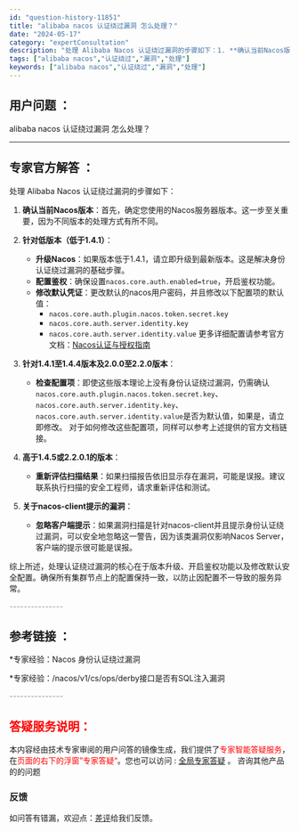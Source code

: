```yaml
---
id: "question-history-11851"
title: "alibaba nacos 认证绕过漏洞 怎么处理？"
date: "2024-05-17"
category: "expertConsultation"
description: "处理 Alibaba Nacos 认证绕过漏洞的步骤如下：1. **确认当前Nacos版本**：首先，确定您使用的Nacos服务器版本。这一步至关重要，因为不同版本的处理方式有所不同。2. **针对低版本（低于1.4.1）**：   - **升级Nacos**：如果版本低于1.4.1，请立即升级到最"
tags: ["alibaba nacos","认证绕过","漏洞","处理"]
keywords: ["alibaba nacos","认证绕过","漏洞","处理"]
---
```


## 用户问题 ： 
 alibaba nacos 认证绕过漏洞 怎么处理？  

---------------
## 专家官方解答 ：

处理 Alibaba Nacos 认证绕过漏洞的步骤如下：

1. **确认当前Nacos版本**：首先，确定您使用的Nacos服务器版本。这一步至关重要，因为不同版本的处理方式有所不同。

2. **针对低版本（低于1.4.1）**：
   - **升级Nacos**：如果版本低于1.4.1，请立即升级到最新版本。这是解决身份认证绕过漏洞的基础步骤。
   - **配置鉴权**：确保设置`nacos.core.auth.enabled=true`，开启鉴权功能。
   - **修改默认凭证**：更改默认的nacos用户密码，并且修改以下配置项的默认值：
     - `nacos.core.auth.plugin.nacos.token.secret.key`
     - `nacos.core.auth.server.identity.key`
     - `nacos.core.auth.server.identity.value`
   更多详细配置请参考官方文档：[Nacos认证与授权指南](https://nacos.io/docs/latest/guide/user/auth/)

3. **针对1.4.1至1.4.4版本及2.0.0至2.2.0版本**：
   - **检查配置项**：即使这些版本理论上没有身份认证绕过漏洞，仍需确认`nacos.core.auth.plugin.nacos.token.secret.key`、`nacos.core.auth.server.identity.key`、`nacos.core.auth.server.identity.value`是否为默认值，如果是，请立即修改。
   对于如何修改这些配置项，同样可以参考上述提供的官方文档链接。

4. **高于1.4.5或2.2.0.1的版本**：
   - **重新评估扫描结果**：如果扫描报告依旧显示存在漏洞，可能是误报。建议联系执行扫描的安全工程师，请求重新评估和测试。

5. **关于nacos-client提示的漏洞**：
   - **忽略客户端提示**：如果漏洞扫描是针对nacos-client并且提示身份认证绕过漏洞，可以安全地忽略这一警告，因为该类漏洞仅影响Nacos Server，客户端的提示很可能是误报。

综上所述，处理认证绕过漏洞的核心在于版本升级、开启鉴权功能以及修改默认安全配置。确保所有集群节点上的配置保持一致，以防止因配置不一导致的服务异常。


<font color="#949494">---------------</font> 


## 参考链接 ：

*专家经验：Nacos 身份认证绕过漏洞 
 
 *专家经验：/nacos/v1/cs/ops/derby接口是否有SQL注入漏洞 


 <font color="#949494">---------------</font> 
 


## <font color="#FF0000">答疑服务说明：</font> 

本内容经由技术专家审阅的用户问答的镜像生成，我们提供了<font color="#FF0000">专家智能答疑服务</font>，在<font color="#FF0000">页面的右下的浮窗”专家答疑“</font>。您也可以访问 : [全局专家答疑](https://answer.opensource.alibaba.com/docs/intro) 。 咨询其他产品的的问题

### 反馈
如问答有错漏，欢迎点：[差评](https://ai.nacos.io/user/feedbackByEnhancerGradePOJOID?enhancerGradePOJOId=13824)给我们反馈。
